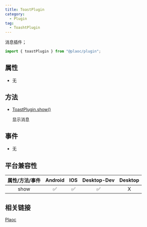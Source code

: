 ```yaml
---
title: ToastPlugin
category:
  - Plugin
tag:
  - ToashtPlugin
---
```


消息插件；

```js
import { toastPlugin } from "@plaoc/plugin";
```

## 属性

  - 无

## 方法

  - [ToastPlugin.show()](./show.md)

    显示消息

## 事件

  - 无

## 平台兼容性

| 属性/方法/事件 | Android | IOS | Desktop-Dev | Desktop |
|:------------:|:-------:|:---:|:-----------:|:-------:|
| show         | ✅      | ✅  | ✅           | X       |

## 相关链接

[Plaoc](../../)


